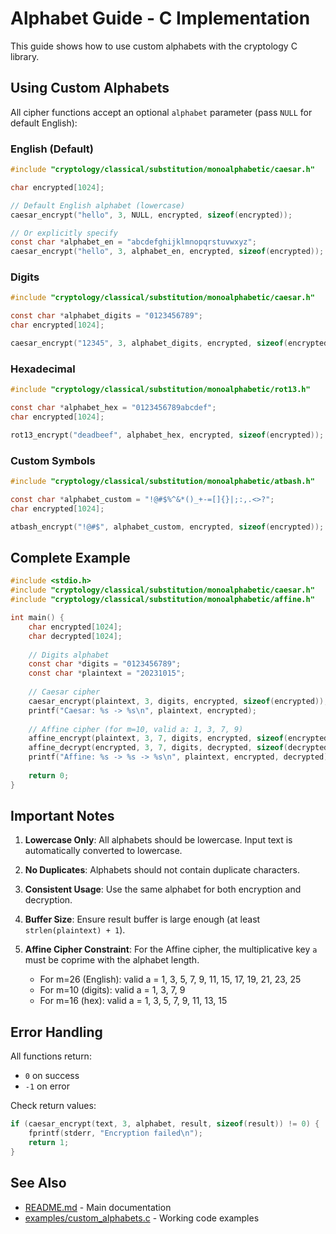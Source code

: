 # Alphabet Guide - C Implementation

This guide shows how to use custom alphabets with the cryptology C library.

## Using Custom Alphabets

All cipher functions accept an optional `alphabet` parameter (pass `NULL` for default English):

### English (Default)

```c
#include "cryptology/classical/substitution/monoalphabetic/caesar.h"

char encrypted[1024];

// Default English alphabet (lowercase)
caesar_encrypt("hello", 3, NULL, encrypted, sizeof(encrypted));

// Or explicitly specify
const char *alphabet_en = "abcdefghijklmnopqrstuvwxyz";
caesar_encrypt("hello", 3, alphabet_en, encrypted, sizeof(encrypted));
```

### Digits

```c
#include "cryptology/classical/substitution/monoalphabetic/caesar.h"

const char *alphabet_digits = "0123456789";
char encrypted[1024];

caesar_encrypt("12345", 3, alphabet_digits, encrypted, sizeof(encrypted));
```

### Hexadecimal

```c
#include "cryptology/classical/substitution/monoalphabetic/rot13.h"

const char *alphabet_hex = "0123456789abcdef";
char encrypted[1024];

rot13_encrypt("deadbeef", alphabet_hex, encrypted, sizeof(encrypted));
```

### Custom Symbols

```c
#include "cryptology/classical/substitution/monoalphabetic/atbash.h"

const char *alphabet_custom = "!@#$%^&*()_+-=[]{}|;:,.<>?";
char encrypted[1024];

atbash_encrypt("!@#$", alphabet_custom, encrypted, sizeof(encrypted));
```

## Complete Example

```c
#include <stdio.h>
#include "cryptology/classical/substitution/monoalphabetic/caesar.h"
#include "cryptology/classical/substitution/monoalphabetic/affine.h"

int main() {
    char encrypted[1024];
    char decrypted[1024];
    
    // Digits alphabet
    const char *digits = "0123456789";
    const char *plaintext = "20231015";
    
    // Caesar cipher
    caesar_encrypt(plaintext, 3, digits, encrypted, sizeof(encrypted));
    printf("Caesar: %s -> %s\n", plaintext, encrypted);
    
    // Affine cipher (for m=10, valid a: 1, 3, 7, 9)
    affine_encrypt(plaintext, 3, 7, digits, encrypted, sizeof(encrypted));
    affine_decrypt(encrypted, 3, 7, digits, decrypted, sizeof(decrypted));
    printf("Affine: %s -> %s -> %s\n", plaintext, encrypted, decrypted);
    
    return 0;
}
```

## Important Notes

1. **Lowercase Only**: All alphabets should be lowercase. Input text is automatically converted to lowercase.

2. **No Duplicates**: Alphabets should not contain duplicate characters.

3. **Consistent Usage**: Use the same alphabet for both encryption and decryption.

4. **Buffer Size**: Ensure result buffer is large enough (at least `strlen(plaintext) + 1`).

5. **Affine Cipher Constraint**: For the Affine cipher, the multiplicative key `a` must be coprime with the alphabet length.
   - For m=26 (English): valid a = 1, 3, 5, 7, 9, 11, 15, 17, 19, 21, 23, 25
   - For m=10 (digits): valid a = 1, 3, 7, 9
   - For m=16 (hex): valid a = 1, 3, 5, 7, 9, 11, 13, 15

## Error Handling

All functions return:
- `0` on success
- `-1` on error

Check return values:

```c
if (caesar_encrypt(text, 3, alphabet, result, sizeof(result)) != 0) {
    fprintf(stderr, "Encryption failed\n");
    return 1;
}
```

## See Also

- [README.md](README.md) - Main documentation
- [examples/custom_alphabets.c](examples/custom_alphabets.c) - Working code examples

